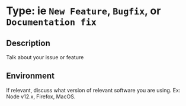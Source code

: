 # Type: ie `New Feature`, `Bugfix`, or `Documentation fix`

## Description

Talk about your issue or feature

## Environment

If relevant, discuss what version of relevant software you are using. Ex: Node v12.x, Firefox, MacOS.
